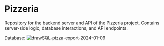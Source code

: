 # Pizzeria
Repository for the backend server and API of the Pizzeria project. Contains server-side logic, database interactions, and API endpoints.

Database:
![drawSQL-pizza-export-2024-01-09](https://github.com/Jurayevkh/Pizzeria/assets/123798965/1d852996-d0ad-4304-adbb-913b3e704299)
